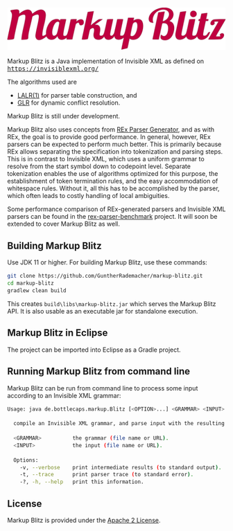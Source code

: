 ![Markup Blitz][logo]

Markup Blitz is a Java implementation of Invisible XML as defined on <span style="font-family: monospace">https://invisiblexml.org/</span>

The algorithms used are
* [LALR(1)][LALR] for parser table construction, and
* [GLR][GLR] for dynamic conflict resolution.

Markup Blitz is still under development. 

Markup Blitz also uses concepts from [REx Parser Generator][REx], and as with REx, the goal is to provide good performance. In general, however, REx parsers can be expected to perform much better. This is primarily because REx allows separating the specification into tokenization and parsing steps. This is in contrast to Invisible XML, which uses a uniform grammar to resolve from the start symbol down to codepoint level. Separate tokenization enables the use of algorithms optimized for this purpose, the establishment of token termination rules, and the easy accommodation of whitespace rules. Without it, all this has to be accomplished by the parser, which often leads to costly handling of local ambiguities.

Some performance comparison of REx-generated parsers and Invisible XML parsers can be found in the [rex-parser-benchmark][rex-parser-benchmark] project. It will soon be extended to cover Markup Blitz as well.

## Building Markup Blitz

Use JDK 11 or higher. For building Markup Blitz, use these commands:

```sh
git clone https://github.com/GuntherRademacher/markup-blitz.git
cd markup-blitz 
gradlew clean build
```

This creates `build\libs\markup-blitz.jar` which serves the Markup Blitz API. It is also usable as an executable jar for standalone execution.

## Markup Blitz in Eclipse

The project can be imported into Eclipse as a Gradle project.

## Running Markup Blitz from command line

Markup Blitz can be run from command line to process some input according to an Invisible XML grammar:

```sh
Usage: java de.bottlecaps.markup.Blitz [<OPTION>...] <GRAMMAR> <INPUT>

  compile an Invisible XML grammar, and parse input with the resulting parser.

  <GRAMMAR>          the grammar (file name or URL).
  <INPUT>            the input (file name or URL).

  Options:
    -v, --verbose    print intermediate results (to standard output).
    -t, --trace      print parser trace (to standard error).
    -?, -h, --help   print this information.
```

## License

Markup Blitz is provided under the [Apache 2 License][ASL].

[logo]: markup-blitz.svg "Markup Blitz"
[ASL]: http://www.apache.org/licenses/LICENSE-2.0
[REx]: https://bottlecaps.de/rex
[LALR]: https://en.wikipedia.org/wiki/LALR_parser
[GLR]: https://en.wikipedia.org/wiki/GLR_parser
[rex-parser-benchmark]: https://github.com/GuntherRademacher/rex-parser-benchmark